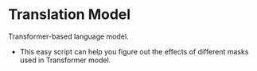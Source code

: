 # Translation Model
Transformer-based language model.
- This easy script can help you figure out the effects of different masks used in Transformer model.
